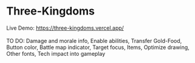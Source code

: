 # Three-Kingdoms
Live Demo: https://three-kingdoms.vercel.app/
<br /><br />
TO DO: Damage and morale info, Enable abilities, Transfer Gold-Food, Button color, Battle map indicator, Target focus, Items, Optimize drawing, Other fonts, Tech impact into gameplay

<!--
Live Demo: https://anoname112.github.io/Three-Kingdoms/
<br /><br />
Screenshot:
<br />
<a href="https://anoname112.github.io/Three-Kingdoms/">
   <img src="https://raw.githubusercontent.com/Anoname112/Three-Kingdoms/main/ss.png" title="Three Kingdoms">
</a>
-->
